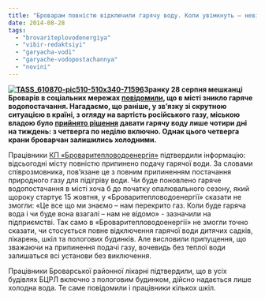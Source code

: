 ```yaml
---
title: "Броварам повністю відключили гарячу воду. Коли увімкнуть – невідомо"
date: 2014-08-28
tags: 
  - "brovariteplovodenergiya"
  - "vibir-redaktsiyi"
  - "garyacha-vodi"
  - "garyache-vodopostachannya"
  - "novini"
---
```


**[![TASS_610870-pic510-510x340-71596](https://mpz.brovary.org/wp-content/uploads/2014/08/TASS_610870-pic510-510x340-71596.jpg)](https://mpz.brovary.org/wp-content/uploads/2014/08/TASS_610870-pic510-510x340-71596.jpg)Зранку 28 серпня мешканці Броварів в соціальних мережах [повідомили](https://www.facebook.com/groups/brovary/permalink/886942271335740/), що в місті зникло гаряче водопостачання. Нагадаємо, що раніше, у зв’язку зі скрутною ситуацією в країні, з огляду на вартість російського газу, міською владою було [прийнято рішення](https://mpz.brovary.org/z-serpnya-garyachu-vodu-v-brovarah-podavatimut-4-dni-na-tizhden/) давати гарячу воду лише чотири дні на тиждень: з четверга по неділю включно. Однак цього четверга крани броварчан залишились холодними.**

Працівники [КП «Броваритепловодоенергія»](http://brovteplo.com.ua/) підтвердили інформацію: відсьогодні місту повністю припинено подачу гарячої води. За словами співрозмовника, пов’язане це з повним припиненням постачання природного газу для підігріву води. Чи буде поновлено гаряче водопостачання в місті хоча б до початку опалювального сезону, який щороку стартує 15 жовтня, у «Броваритепловодоенергії» сказати не змогли: «Це все що ми знаємо – нам перекрито газ. Коли буде гаряча вода і чи буде вона взагалі – нам не відомо» - зазначили на підприємстві. Так само в «Броваритепловодоенергії» не змогли точно сказати, чи стосується повне відключення гарячої води дитячих садків, лікарень, шкіл та пологових будинків. Але висловили припущення, що зважаючи на припинення подачі газу, вочевидь без теплої води залишаться всі установи без виключення.

Працівники Броварської районної лікарні підтвердили, що в усіх будівлях БЦРЛ включно з пологовим будинком, дійсно надається лише холодна вода. Те саме повідомили і працівники кількох шкіл.
